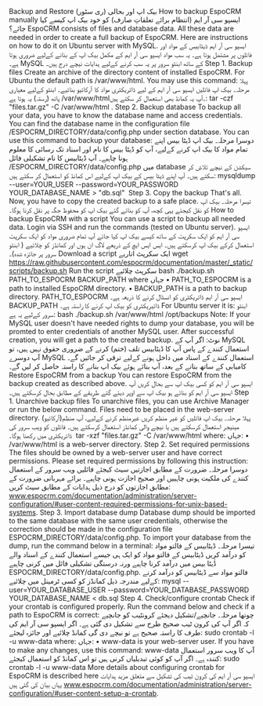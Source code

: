Backup and Restore بیک اپ اور بحالی (ری سٹور) How to backup EspoCRM manually ایسپو سی آر ایم (انتظام برائے تعلقاتِ صارف) کو خود بیک اپ کیسے کیا جائے؟ EspoCRM consists of files and database data. All these data are needed in order to create a full backup of EspoCRM. Here are instructions on how to do it on Ubuntu server with MySQL. ایسپو سی آر ایم ڈیٹابیس کے مواد اور فائلوں پر مشتمل ہوتا ہے۔ یہ سب مواد ایسپو سی آر ایم کے مکمل بیک اپ کے بنانے کےلیے ضروری ہوتا ہے۔ MySQL کے ساتھ ابنٹو سرور پر یہ سب کرنے کےلیے ہدایات نیچے درج ہیں۔ Step 1. Backup files Create an archive of the directory content of installed EspoCRM. For Ubuntu the default path is /var/www/html. You may use this command: پہلا مرحلہ۔ بیک اپ فائلیں ایسپو سی آر ایم کے لیے ڈائریکٹری مواد کا آرکائیو بنائیے۔ ابنٹو کےلیے معیاری پاتھ (رستہ) یہ ہوتا ہے /var/www/html۔آپ یہ کمانڈ بھی استعمال کر سکتے ہیں: tar -czf "files.tar.gz" -C /var/www/html . Step 2. Backup database To backup all your data, you have to know the database name and access credentials. You can find the database name in the configuration file /ESPOCRM_DIRECTORY/data/config.php under section database. You can use this command to backup your database: دوسرا مرحلہ۔ بیک اپ ڈیٹا بیس اپنے تمام مواد کا بیک اپ کرنے کےلیے، آپ کو ڈیٹا بیس کا نام اور اسناد تک رسائی کا معلوم ہونا چاہیے۔ آپ ڈیٹابیس کا نام تشکیلی فائل /ESPOCRM_DIRECTORY/data/config.php میں database سیکشن کے نیچے تلاش کر سکتے ہیں۔ آپ اپنے ڈیٹا بیس کے بیک اپ کےلیے اس کمانڈ کو استعمال کر سکتے ہیں: mysqldump --user=YOUR_USER --password=YOUR_PASSWORD YOUR_DATABASE_NAME > "db.sql" 
Step 3. Copy the backup That's all. Now, you have to copy the created backup to a safe place. تیسرا مرحلہ۔ بیک اپ کو نقل کیجئے یہی کچھ، آپ کو بنائے گئے بیک اپ کو محفوظ جگہ پر نقل کرنا ہوگا۔ How to backup EspoCRM with a script You can use a script to backup all needed data. Login via SSH and run the commands (tested on Ubuntu server). ایسپو سی آر ایم کو ایک سکرپٹ کے ساتھ کیسے بیک اپ کیا جائے آپ تمام ضروری مواد کو ایک سکرپٹ استعمال کرکے بیک اپ کرسکتے ہیں۔ ایس ایس ایچ کے ذریعے لاگ ان ہوں اور کمانڈز کو چلائیے ( ابنٹو سرور پر جائزہ شدہ)۔ Download a script ایک سکرپٹ اتاریے wget https://raw.githubusercontent.com/espocrm/documentation/master/_static/scripts/backup.sh Run the script سکرپٹ چلائیے bash ./backup.sh PATH_TO_ESPOCRM BACKUP_PATH where جہاں •	PATH_TO_ESPOCRM is a path to installed EspoCRM directory. •	BACKUP_PATH is a path to backup directory. PATH_TO_ESPOCRM ایسپو سی آر ایم ڈائریکٹری کو انسٹال کرنے کا ذریعہ ہے۔ BACKUP_PATH ڈائیریکٹری کو بیک اپ کرنے کا راستہ ہے۔ For Ubuntu server it is: ابنٹو سرور کےلیے یہ ہے: bash ./backup.sh /var/www/html /opt/backups Note: If your MySQL user doesn't have needed rights to dump your database, you will be promted to enter credentials of another MySQL user. After successful creation, you will get a path to the created backup. نوٹ: اگر آپ کے MySQL استعمال کنندے کے پاس آپ کا ڈیٹابیس تلف (ختم) کرنے کے ضروری حقوق نہیں ہیں، تو آپ دوسرے MySQL استعمال کنندے کے اسناد میں داخل ہونے کےلیے ترقی کر جائیں گے۔ کامیابی کے ساتھ بنانے کے بعد، آپ بنائے ہوئے بیک اپ بنانے کا راستہ حاصل کر لیں گے۔ Restore EspoCRM from a backup You can restore EspoCRM from the backup created as described above. ایسپو سی آر ایم کو کسی بیک اپ سے بحال کریں آپ ایسپو سی آر ایم کو بنائے ہو بیک اپ سے اوپر دیئے گئے طریقے کے مطابق بحال کرسکتے ہیں۔ Step 1. Unarchive backup files To unarchive files, you can use Archive Manager or run the below command. Files need to be placed in the web-server directory. پہلا مرحلہ۔ بیک اپ فائلیں کو غیر منظم کریں غیرمنظم کرنے کےلیے، آپ منظم(آرکائیو) مینیجر استعمال کرسکتے ہیں یا نیچے والی کمانڈز استعمال کرسکتے ہیں۔ فائلوں کو ویب سرور کی ڈائریکٹری میں رکھنا ہوگا۔ 
tar -xzf "files.tar.gz" -C /var/www/html where: جہاں: •	/var/www/html is a web-server directory. Step 2. Set required permissions The files should be owned by a web-server user and have correct permissions. Please set required permissions by following this instruction: دوسرا مرحلہ۔ ضرورت کے مطابق اجازتیں سیٹ کیجئے فائلیں ویب سرور کے استعمال کنندے کی ملکیت ہونی چاہییں اور صحیح اجازت ہونی چاہیے۔ برائے مہربانی ضرورت کے مطابق اجازتوں کو درج ذیل ہدایات کے مطابق سیٹ کریں: www.espocrm.com/documentation/administration/server-configuration/#user-content-required-permissions-for-unix-based-systems. Step 3. Import database dump Database dump should be imported to the same database with the same user credentials, otherwise the correction should be made in the configuration file ESPOCRM_DIRECTORY/data/config.php. To import your database from the dump, run the command below in a terminal: تیسرا مرحلہ۔ ڈیٹابیس کے فالتو مواد کو درآمد کریں ڈیٹابیس کے فالتو مواد کو ایک ہی جیسے استعمال کنندے کے اسناد والے ڈٰیٹا بیس میں درآمد کرنا چاہیے ورنہ درستگی تشکیلی فائل میں کرنی چاہیے ESPOCRM_DIRECTORY/data/config.php. فالتو مواد سے ڈیٹابیس کو درآمد کرنے کےلیے مندرجہ ذیل کمانڈز کو کسی ٹرمینل میں چلائیے: mysql --user=YOUR_DATABASE_USER --password=YOUR_DATABASE_PASSWORD YOUR_DATABASE_NAME < db.sql Step 4. Check/configure crontab Check if your crontab is configured properly. Run the command below and check if a path to EspoCRM is correct: چوتھا مرحلہ۔ جانچیے/تشکیل دیجئے کرونٹیب کو جانچیے کہ اگر آپ کی کرون ٹیب صحیح طرح سے تشکیل دی گئی ہے۔ اگر ایسپو سی آر ایم کی طرف کا راستہ صحیح ہے تو نیچے دی گی کمانڈ چلائیے اور جائزہ لیجئے: sudo crontab -l -u www-data where: جہاں: •	www-data is your web-server user. If you have to make any changes, use this command: www-data آپ کا ویب سرور استعمال کنندہ ہے۔ اگر آپ کو کوئی تبدیلیاں کرنی ہیں تو اس کمانڈ کو استعمال کیجئے: sudo crontab -l -u www-data More details about configuring crontab for EspoCRM is described here ایسپو سی آر ایم کی کرون ٹیب کی تشکیل سے متعلق مزید ہدایات یہاں بیان کی گئی ہیں www.espocrm.com/documentation/administration/server-configuration/#user-content-setup-a-crontab.
